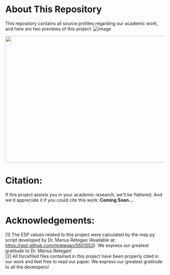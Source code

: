 # About This Repository
This repository contains all source profiles regarding our academic work, and here are two previews of this project:
![image](./figures/1.png)

<img src="./figures/2.png" height="400px" width="600px">

# Citation:
If this project assists you in your academic research, we'll be flattered. And we'd appreciate it if you could cite this work:
**Coming Soon...**

# Acknowledgements:
[1] The ESP values related to this project were calculated by the mep.py script developed by Dr. Marius Retegan (Available at: https://gist.github.com/mretegan/5501553). We express our greatest gratitude to Dr. Marius Retegan!<br>
[2] All forcefiled files contained in this project have been properly cited in our work and feel free to read our paper. We express our greatest gratitude to all the developers!
